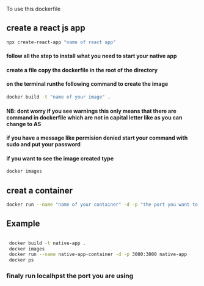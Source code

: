 To use this dockerfile

## create a react js app 

```sh
npx create-react-app "name of react app"

```
#### follow all the step to install what you need to start your native app

#### create a file copy ths dockerfile in the root of the directory

#### on the terminal runthe following command to create the image 

```sh
docker build -t "name of your image" .

```
#### NB: dont worry if you see warnings this only means that there are command in dockerfile which are not in capital letter like as you can change to AS

#### if you have a message like permision denied start your command with sudo and put your password

#### if you want to see the image created type

```sh
docker images

```
## creat a container 

```sh
docker run --name "name of your container" -d -p "the port you want to run vue js":80 "name of your image"

```

## Example

```sh

 docker build -t native-app .
 docker images
 docker run --name native-app-container -d -p 3000:3000 native-app
 docker ps

 ```

### finaly run localhpst the port you are using 
